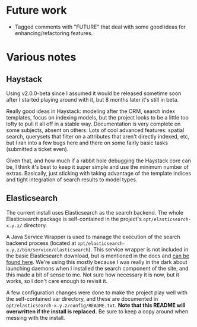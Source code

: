 # Future work #

- Tagged comments with "FUTURE" that deal with some good ideas for enhancing/refactoring features.

# Various notes #

## Haystack ##

Using v2.0.0-beta since I assumed it would be released sometime soon after I started playing around with it, but 8 months later it's still in beta.

Really good ideas in Haystack: modeling after the ORM, search index templates, focus on indexing models, but the project looks to be a little too lofty to pull it all off in a stable way. Documentation is very complete on some subjects, absent on others. Lots of cool advanced features: spatial search, querysets that filter on a attributes that aren't directly indexed, etc, but I ran into a few bugs here and there on some fairly basic tasks (submitted a ticket even).

Given that, and how much if a rabbit hole debugging the Haystack core can be, I think it's best to keep it super simple and use the minimum number of extras. Basically, just sticking with taking advantage of the template indices and tight integration of search results to model types.

## Elasticsearch ##

The current install uses Elasticsearch as the search backend. The whole Elasticsearch package is self-contained in the project's `opt/elasticsearch-x.y.z/` directory.

A Java Service Wrapper is used to manage the execution of the search backend process (located at `opt/elasticsearch-x.y.z/bin/service/elasticsearch`). This service wrapper is not included in the basic Elasticsearch download, but is mentioned in the docs and [can be found here](https://github.com/elasticsearch/elasticsearch-servicewrapper). We're using this mostly because I was really in the dark about launching daemons when I installed the search component of the site, and this made a bit of sense to me. Not sure how necessary it is now, but it works, so I don't care enough to revisit it.

A few configuration changes were done to make the project play well with the self-contained var directory, and these are documented in `opt/elasticsearch-x.y.z/config/README.txt`. **Note that this README will overwritten if the install is replaced.** Be sure to keep a copy around when messing with the install.
